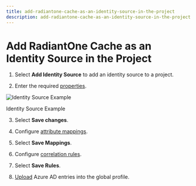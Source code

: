 ```yaml
---
title: add-radiantone-cache-as-an-identity-source-in-the-project
description: add-radiantone-cache-as-an-identity-source-in-the-project
---
```

         
# Add RadiantOne Cache as an Identity Source in the Project

1. Select **Add Identity Source** to add an identity source to a project.

2. Enter the required [properties](#identity-sources).

![Identity Source Example](./media/image123.png)

Identity Source Example

3. Select **Save changes**.

4. Configure [attribute mappings](#attribute-mappings).

5. Select **Save Mappings**.

6. Configure [correlation rules](#_Correlation_Rules).

7. Select **Save Rules**.

8. [Upload](#single-uploads) Azure AD entries into the global profile.
